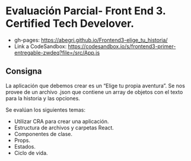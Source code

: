 # Evaluación Parcial- Front End 3. Certified Tech Develover. 

- gh-pages: https://abegri.github.io/Frontend3-elige_tu_historia/
- Link a CodeSandbox: https://codesandbox.io/s/frontend3-primer-entregable-zwdeq?file=/src/App.js

## Consigna

La aplicación que debemos crear es un “Elige tu propia aventura”. Se nos provee de un archivo .json que contiene un array de objetos con el texto para la historia y las opciones. 

Se evalúan los siguientes temas:
- Utilizar CRA para crear una aplicación.
- Estructura de archivos y carpetas React.
- Componentes de clase.
- Props.
- Estados.
- Ciclo de vida.
